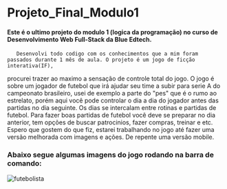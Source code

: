 # Projeto_Final_Modulo1

#### Este é o ultimo projeto do modulo 1 (logica da programação) no curso de Desenvolvimento Web Full-Stack da Blue Edtech.

       Desenvolvi todo codigo com os conhecimentos que a mim foram passados durante 1 mês de aula. O projeto é um jogo de ficção interativa(IF),
procurei trazer ao maximo a sensação de controle total do jogo. O jogo é sobre um jogador de futebol que irá ajudar seu time a subir para serie A do campeonato brasileiro,
usei de exemplo a parte do "pes" que é o rumo ao estrelato, porém aqui você pode controlar o dia a dia do jogador antes das partidas no dia seguinte. Os dias se intercalam 
entre rotinas e partidas de futebol. Para fazer boas partidas de futebol você deve se preparar no dia anterior, tem opções de buscar patrocinios, fazer compras, treinar e etc.
Espero que gostem do que fiz, estarei trabalhando no jogo até fazer uma versão melhorada com imagens e ações. De repente uma versão mobile.
      
###  Abaixo segue algumas imagens do jogo rodando na barra de comando: 





![futebolista](https://user-images.githubusercontent.com/85427303/153682011-7fe37c69-f571-4fa8-8137-8863ef6cda8f.png)


